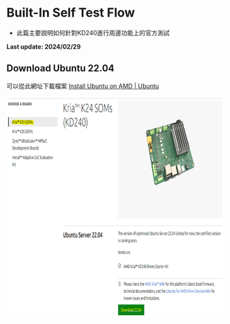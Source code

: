# Built-In Self Test Flow
+ 此篇主要說明如何針對KD240進行周邊功能上的官方測試

**Last update: 2024/02/29**

## Download Ubuntu 22.04
可以從此網址下載檔案
[Install Ubuntu on AMD | Ubuntu](https://ubuntu.com/download/amd)

​<img src="Images/Ubuntu 22.04.png" width="853" height="513"/>


